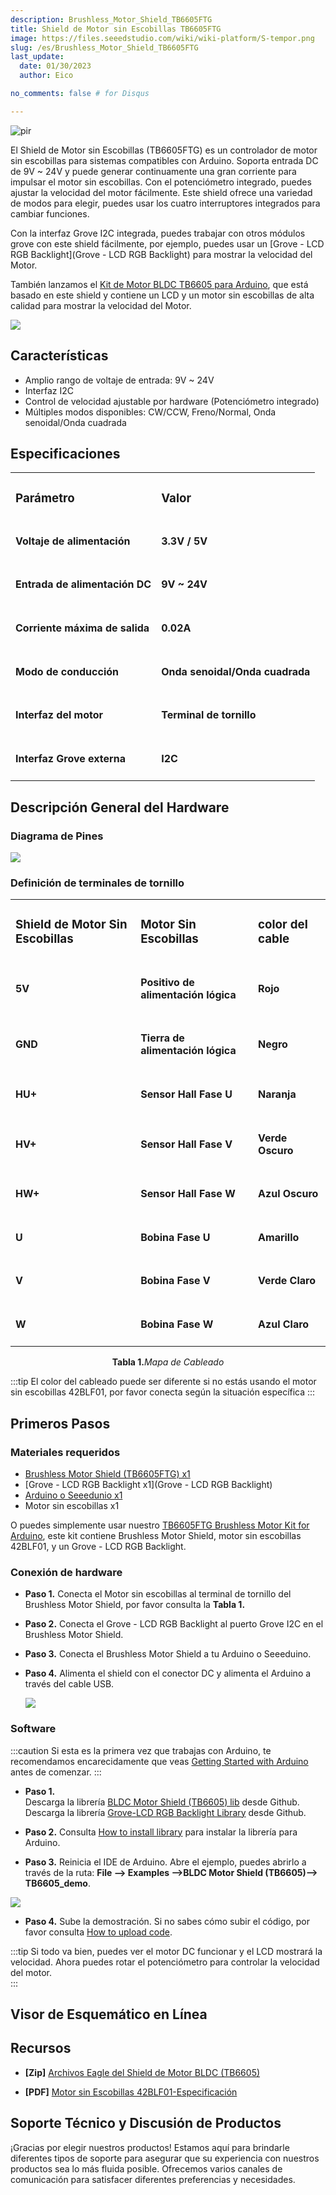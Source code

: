 ```yaml
---
description: Brushless_Motor_Shield_TB6605FTG
title: Shield de Motor sin Escobillas TB6605FTG
image: https://files.seeedstudio.com/wiki/wiki-platform/S-tempor.png
slug: /es/Brushless_Motor_Shield_TB6605FTG
last_update:
  date: 01/30/2023  
  author: Eico 

no_comments: false # for Disqus

---
```

<p style={{textAlign: 'center'}}><img src="https://files.seeedstudio.com/wiki/BLDC-Motor-Shield-TB6605/img/105030027-preview-wiki.jpg" alt="pir" width={600} height="auto" /></p>

El Shield de Motor sin Escobillas (TB6605FTG) es un controlador de motor sin escobillas para sistemas compatibles con Arduino. Soporta entrada DC de 9V ~ 24V y puede generar continuamente una gran corriente para impulsar el motor sin escobillas. Con el potenciómetro integrado, puedes ajustar la velocidad del motor fácilmente. Este shield ofrece una variedad de modos para elegir, puedes usar los cuatro interruptores integrados para cambiar funciones.

Con la interfaz Grove I2C integrada, puedes trabajar con otros módulos grove con este shield fácilmente, por ejemplo, puedes usar un [Grove - LCD RGB Backlight](Grove - LCD RGB Backlight) para mostrar la velocidad del Motor.

También lanzamos el [Kit de Motor BLDC TB6605 para Arduino](https://www.seeedstudio.com/TB6605-BLDC-Motor-Kit-for-Arduino-p-4024.html), que está basado en este shield y contiene un LCD y un motor sin escobillas de alta calidad para mostrar la velocidad del Motor.

<p style={{textAlign: 'center'}}><a href="https://www.seeedstudio.com/BLDC-Motor-Shield-TB6605-p-4025.html" target="_blank"><img src="https://files.seeedstudio.com/wiki/Seeed-WiKi/docs/images/300px-Get_One_Now_Banner-ragular.png" /></a></p>

## Características

- Amplio rango de voltaje de entrada: 9V ~ 24V
- Interfaz I2C
- Control de velocidad ajustable por hardware (Potenciómetro integrado)
- Múltiples modos disponibles: CW/CCW, Freno/Normal, Onda senoidal/Onda cuadrada

## Especificaciones

<table align="center">
  <tbody>
  <tr>
    <td><h3>Parámetro</h3></td>
    <td><h3>Valor</h3></td>
  </tr>
  <tr>
    <td><h4>Voltaje de alimentación</h4></td>
    <td><h4>3.3V / 5V</h4></td>
  </tr>
  <tr>
    <td><h4>Entrada de alimentación DC</h4></td>
    <td><h4>9V ~ 24V</h4></td>
  </tr>  
  <tr>
    <td><h4>Corriente máxima de salida</h4></td>
    <td><h4>0.02A</h4></td>
  </tr>
    <tr>
    <td><h4>Modo de conducción</h4></td>
    <td><h4>Onda senoidal/Onda cuadrada</h4></td>
  </tr>
    <tr>
    <td><h4>Interfaz del motor</h4></td>
    <td><h4>Terminal de tornillo</h4></td>
  </tr>
    <tr>
    <td><h4>Interfaz Grove externa</h4></td>
    <td><h4>I2C</h4></td>
  </tr>
  </tbody></table>

## Descripción General del Hardware

### Diagrama de Pines

<p style={{textAlign: 'center'}}><a href="https://files.seeedstudio.com/wiki/BLDC-Motor-Shield-TB6605/img/pinout.jpg" target="_blank"><img src="https://files.seeedstudio.com/wiki/BLDC-Motor-Shield-TB6605/img/pinout.jpg" /></a></p>

### Definición de terminales de tornillo

<table align="center">
  <tbody>
  <tr>
    <td><h3>Shield de Motor Sin Escobillas</h3></td>
    <td><h3>Motor Sin Escobillas</h3></td>
    <td><h3>color del cable</h3></td>
  </tr>
  <tr>
    <td><h4>5V</h4></td>
    <td><h4>Positivo de alimentación lógica</h4></td>
    <td><h4>Rojo</h4></td>
  </tr>
  <tr>
    <td><h4>GND</h4></td>
    <td><h4>Tierra de alimentación lógica</h4></td>
    <td><h4>Negro</h4></td>
  </tr>  
  <tr>
    <td><h4>HU+</h4></td>
    <td><h4>Sensor Hall Fase U</h4></td>
    <td><h4>Naranja</h4></td>
  </tr>
  <tr>
    <td><h4>HV+</h4></td>
    <td><h4>Sensor Hall Fase V</h4></td>
    <td><h4>Verde Oscuro</h4></td>
  </tr>
  <tr>
    <td><h4>HW+</h4></td>
    <td><h4>Sensor Hall Fase W</h4></td>
    <td><h4>Azul Oscuro</h4></td>
  </tr>
  <tr>
    <td><h4>U</h4></td>
    <td><h4>Bobina Fase U</h4></td>
    <td><h4>Amarillo</h4></td>
  </tr>
  <tr>
    <td><h4>V</h4></td>
    <td><h4>Bobina Fase V</h4></td>
    <td><h4>Verde Claro</h4></td>
  </tr>
  <tr>
    <td><h4>W</h4></td>
    <td><h4>Bobina Fase W</h4></td>
    <td><h4>Azul Claro</h4></td>
  </tr>
  </tbody></table>

<div align="center"><b>Tabla 1.</b><i>Mapa de Cableado</i></div>

:::tip
El color del cableado puede ser diferente si no estás usando el motor sin escobillas 42BLF01, por favor conecta según la situación específica
:::

## Primeros Pasos

### Materiales requeridos

- [Brushless Motor Shield (TB6605FTG) x1](https://www.seeedstudio.com/BLDC-Motor-Shield-TB6605-p-4025.html)
- [Grove - LCD RGB Backlight x1](Grove - LCD RGB Backlight)
- [Arduino o Seeedunio x1](https://www.seeedstudio.com/Seeeduino-V4-2-p-2517.html)
- Motor sin escobillas x1

O puedes simplemente usar nuestro [TB6605FTG Brushless Motor Kit for Arduino](https://www.seeedstudio.com/TB6605-BLDC-Motor-Kit-for-Arduino-p-4024.html), este kit contiene Brushless Motor Shield, motor sin escobillas 42BLF01, y un Grove - LCD RGB Backlight.

### Conexión de hardware

- **Paso 1.** Conecta el Motor sin escobillas al terminal de tornillo del Brushless Motor Shield, por favor consulta la **Tabla 1.**

- **Paso 2.** Conecta el Grove - LCD RGB Backlight al puerto Grove I2C en el Brushless Motor Shield.

- **Paso 3.** Conecta el Brushless Motor Shield a tu Arduino o Seeeduino.

- **Paso 4.** Alimenta el shield con el conector DC y alimenta el Arduino a través del cable USB.

  <p style={{textAlign: 'center'}}><a href="https://files.seeedstudio.com/wiki/BLDC-Motor-Shield-TB6605/img/connect.png" target="_blank"><img src="https://files.seeedstudio.com/wiki/BLDC-Motor-Shield-TB6605/img/connect.png" /></a></p>

### Software

:::caution
Si esta es la primera vez que trabajas con Arduino, te recomendamos encarecidamente que veas [Getting Started with Arduino](https://wiki.seeedstudio.com/es/Getting_Started_with_Arduino/) antes de comenzar.
:::

- **Paso 1.**  
Descarga la librería [BLDC Motor Shield (TB6605) lib](https://github.com/Seeed-Studio/BLDC_Motor_Shield_TB6605) desde Github.
Descarga la librería [Grove-LCD RGB Backlight Library](https://github.com/Seeed-Studio/Grove_LCD_RGB_Backlight/archive/master.zip) desde Github.

- **Paso 2.** Consulta [How to install library](https://wiki.seeedstudio.com/es/How_to_install_Arduino_Library) para instalar la librería para Arduino.

- **Paso 3.** Reinicia el IDE de Arduino. Abre el ejemplo, puedes abrirlo a través de la ruta: **File --> Examples -->BLDC Motor Shield (TB6605)--> TB6605_demo**.

<p style={{textAlign: 'center'}}><a href="https://files.seeedstudio.com/wiki/BLDC-Motor-Shield-TB6605/img/ARDUINO.jpg" target="_blank"><img src="https://files.seeedstudio.com/wiki/BLDC-Motor-Shield-TB6605/img/ARDUINO.jpg" /></a></p>

- **Paso 4.** Sube la demostración. Si no sabes cómo subir el código, por favor consulta [How to upload code](https://wiki.seeedstudio.com/es/Upload_Code/).

:::tip
Si todo va bien, puedes ver el motor DC funcionar y el LCD mostrará la velocidad. Ahora puedes rotar el potenciómetro para controlar la velocidad del motor.  
:::

## Visor de Esquemático en Línea

<div className="altium-ecad-viewer" data-project-src="https://files.seeedstudio.com/wiki/BLDC-Motor-Shield-TB6605/res/Brushless%20Motor%20Shield%20(TB6605FTG)%20v1.01.zip" style={{borderRadius: '0px 0px 4px 4px', height: 500, borderStyle: 'solid', borderWidth: 1, borderColor: 'rgb(241, 241, 241)', overflow: 'hidden', maxWidth: 1280, maxHeight: 700, boxSizing: 'border-box'}}>
</div>

## Recursos

- **[Zip]** [Archivos Eagle del Shield de Motor BLDC (TB6605)](https://files.seeedstudio.com/wiki/BLDC-Motor-Shield-TB6605/res/Brushless%20Motor%20Shield%20(TB6605FTG)%20v1.01.zip)

- **[PDF]** [Motor sin Escobillas 42BLF01-Especificación](https://files.seeedstudio.com/wiki/BLDC-Motor-Shield-TB6605/res/42BLF01-Specification.pdf)

## Soporte Técnico y Discusión de Productos

¡Gracias por elegir nuestros productos! Estamos aquí para brindarle diferentes tipos de soporte para asegurar que su experiencia con nuestros productos sea lo más fluida posible. Ofrecemos varios canales de comunicación para satisfacer diferentes preferencias y necesidades.

<div class="button_tech_support_container">
<a href="https://forum.seeedstudio.com/" class="button_forum"></a> 
<a href="https://www.seeedstudio.com/contacts" class="button_email"></a>
</div>

<div class="button_tech_support_container">
<a href="https://discord.gg/eWkprNDMU7" class="button_discord"></a> 
<a href="https://github.com/Seeed-Studio/wiki-documents/discussions/69" class="button_discussion"></a>
</div>
